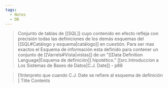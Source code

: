 ```yaml
---
tags:
  - Notes
  - DB
---
```

>Conjunto de tablas de [[SQL]] cuyo contenido en efecto refleja con precisión todas las definiciones de los demás esquemas del [[SQL#Catálogo y esquema|catálogo]] en cuestión. Para ser mas exactos el Esquema de información esta definido para contener un conjunto de [[Varrels#Vista|vistas]] de un "[[Data Definition Language|Esquema de definición]] hipotético."
>[[src.Introduccion a Los Sistemas de Bases de Datos|C.J. Date]] - p88



> [!Interpreto que cuando C.J. Date se refiere al esquema de definición ] Title
> Contents

